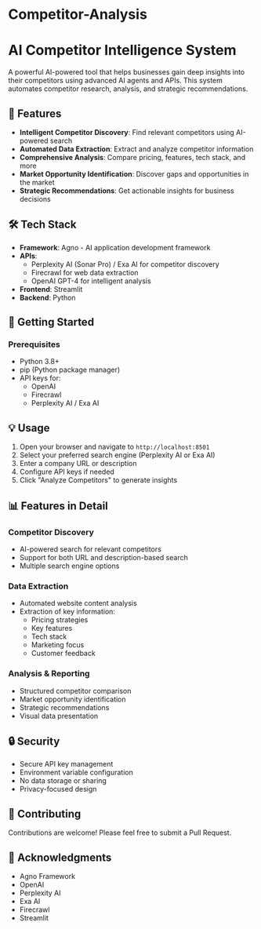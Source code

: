 # Competitor-Analysis
# AI Competitor Intelligence System

A powerful AI-powered tool that helps businesses gain deep insights into their competitors using advanced AI agents and APIs. This system automates competitor research, analysis, and strategic recommendations.

## 🌟 Features

- **Intelligent Competitor Discovery**: Find relevant competitors using AI-powered search
- **Automated Data Extraction**: Extract and analyze competitor information
- **Comprehensive Analysis**: Compare pricing, features, tech stack, and more
- **Market Opportunity Identification**: Discover gaps and opportunities in the market
- **Strategic Recommendations**: Get actionable insights for business decisions

## 🛠️ Tech Stack

- **Framework**: Agno - AI application development framework
- **APIs**:
  - Perplexity AI (Sonar Pro) / Exa AI for competitor discovery
  - Firecrawl for web data extraction
  - OpenAI GPT-4 for intelligent analysis
- **Frontend**: Streamlit
- **Backend**: Python

## 🚀 Getting Started

### Prerequisites

- Python 3.8+
- pip (Python package manager)
- API keys for:
  - OpenAI
  - Firecrawl
  - Perplexity AI / Exa AI


## 💡 Usage

1. Open your browser and navigate to `http://localhost:8501`
2. Select your preferred search engine (Perplexity AI or Exa AI)
3. Enter a company URL or description
4. Configure API keys if needed
5. Click "Analyze Competitors" to generate insights

## 📊 Features in Detail

### Competitor Discovery
- AI-powered search for relevant competitors
- Support for both URL and description-based search
- Multiple search engine options

### Data Extraction
- Automated website content analysis
- Extraction of key information:
  - Pricing strategies
  - Key features
  - Tech stack
  - Marketing focus
  - Customer feedback

### Analysis & Reporting
- Structured competitor comparison
- Market opportunity identification
- Strategic recommendations
- Visual data presentation

## 🔒 Security

- Secure API key management
- Environment variable configuration
- No data storage or sharing
- Privacy-focused design

## 🤝 Contributing

Contributions are welcome! Please feel free to submit a Pull Request.


## 🙏 Acknowledgments

- Agno Framework
- OpenAI
- Perplexity AI
- Exa AI
- Firecrawl
- Streamlit
